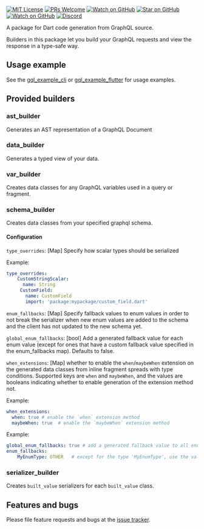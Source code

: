 [![MIT License][license-badge]][license-link]
[![PRs Welcome][prs-badge]][prs-link]
[![Watch on GitHub][github-watch-badge]][github-watch-link]
[![Star on GitHub][github-star-badge]][github-star-link]
[![Watch on GitHub][github-forks-badge]][github-forks-link]
[![Discord][discord-badge]][discord-link]

[license-badge]: https://img.shields.io/github/license/gql-dart/gql.svg?style=for-the-badge
[license-link]: https://github.com/gql-dart/gql/blob/master/LICENSE
[prs-badge]: https://img.shields.io/badge/PRs-welcome-brightgreen.svg?style=for-the-badge
[prs-link]: https://github.com/gql-dart/gql/issues

[github-watch-badge]: https://img.shields.io/github/watchers/gql-dart/gql.svg?style=for-the-badge&logo=github&logoColor=ffffff
[github-watch-link]: https://github.com/gql-dart/gql/watchers
[github-star-badge]: https://img.shields.io/github/stars/gql-dart/gql.svg?style=for-the-badge&logo=github&logoColor=ffffff
[github-star-link]: https://github.com/gql-dart/gql/stargazers
[github-forks-badge]: https://img.shields.io/github/forks/gql-dart/gql.svg?style=for-the-badge&logo=github&logoColor=ffffff
[github-forks-link]: https://github.com/gql-dart/gql/network/members

[discord-badge]: https://img.shields.io/discord/559455668810153989.svg?style=for-the-badge&logo=discord&logoColor=ffffff
[discord-link]: https://discord.gg/NryjpVa

A package for Dart code generation from GraphQL source.

Builders in this package let you build your GraphQL requests and view the response in a type-safe way. 

## Usage example

See the [gql_example_cli](../../examples/gql_example_cli) or [gql_example_flutter](../../examples/gql_example_flutter) for usage examples.

## Provided builders

### ast_builder
Generates an AST representation of a GraphQL Document

### data_builder
Generates a typed view of your data.

### var_builder
Creates data classes for any GraphQL variables used in a query or fragment.

### schema_builder
Creates data classes from your specified graphql schema.

#### Configuration

`type_overrides`: [Map\] Specify how scalar types should be serialized

Example: 

```yaml
type_overrides:
    CustomStringScalar:
      name: String
     CustomField:
       name: CustomField
       import: 'package:mypackage/custom_field.dart'
```

`enum_fallbacks`: \[Map\] Specify fallback values to enum values in order to not break the serializer when 
new enum values are added to the schema and the client has not updated to the new schema yet.

`global_enum_fallbacks`: \[bool\] Add a generated fallback value for each enum value (except for ones that have a custom fallback value specified in the enum_fallbacks map).
Defaults to false.

`when_extensions`: [Map\] whether to enable the `when`/`maybeWhen` extension on the generated data classes
from inline fragment spreads with type conditions. 
Supported keys are `when` and `maybeWhen`, and the values are booleans indicating whether to enable 
generation of the extension method not.


Example:

```yaml
when_extensions:
  when: true # enable the `when` extension method
  maybeWhen: true  # enable the `maybeWhen` extension method
```

Example:

```yaml
global_enum_fallbacks: true # add a generated fallback value to all enums
enum_fallbacks:
    MyEnumType: OTHER   # except for the type 'MyEnumType', use the value 'OTHER' as fallback there
```

### serializer_builder
Creates `built_value` serializers for each `built_value` class.

## Features and bugs

Please file feature requests and bugs at the [issue tracker][tracker].

[tracker]: https://github.com/gql-dart/gql/issues
